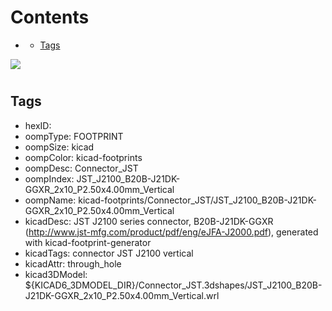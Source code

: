 



Contents
========

* [](#)
	* [Tags](#tags)
  
![][im]
# 

## Tags

- hexID: 
- oompType: FOOTPRINT
- oompSize: kicad
- oompColor: kicad-footprints
- oompDesc: Connector_JST
- oompIndex: JST_J2100_B20B-J21DK-GGXR_2x10_P2.50x4.00mm_Vertical
- oompName: kicad-footprints/Connector_JST/JST_J2100_B20B-J21DK-GGXR_2x10_P2.50x4.00mm_Vertical
- kicadDesc: JST J2100 series connector, B20B-J21DK-GGXR (http://www.jst-mfg.com/product/pdf/eng/eJFA-J2000.pdf), generated with kicad-footprint-generator
- kicadTags: connector JST J2100 vertical
- kicadAttr: through_hole
- kicad3DModel: ${KICAD6_3DMODEL_DIR}/Connector_JST.3dshapes/JST_J2100_B20B-J21DK-GGXR_2x10_P2.50x4.00mm_Vertical.wrl



[im]: image.png
